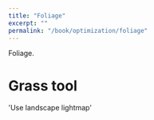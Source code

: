 ```yaml
---
title: "Foliage"
excerpt: ""
permalink: "/book/optimization/foliage"
---
```


Foliage.

# Grass tool

'Use landscape lightmap'

